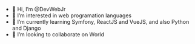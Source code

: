 - 👋 Hi, I’m @DevWebJr
- 👀 I’m interested in web programation languages
- 🌱 I’m currently learning Symfony, ReactJS and VueJS, and also Python and Django
- 💞️ I’m looking to collaborate on World

<!---
DevWebJr/DevWebJr is a ✨ special ✨ repository because its `README.md` (this file) appears on your GitHub profile.
You can click the Preview link to take a look at your changes.
--->
